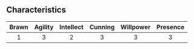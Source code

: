 ## Characteristics

| Brawn | Agility | Intellect | Cunning | Willpower | Presence |
|:-----:|:-------:|:---------:|:-------:|:---------:|:--------:|
|  1    |   3     |    2      |   3     |    3      |    3     |
